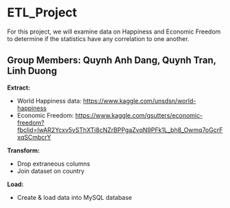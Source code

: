 # ETL_Project

For this project, we will examine data on Happiness and Economic Freedom to determine if the statistics have any correlation to one another.

## Group Members: Quynh Anh Dang, Quynh Tran, Linh Duong
**Extract:** 

* World Happiness data: https://www.kaggle.com/unsdsn/world-happiness
* Economic Freedom: https://www.kaggle.com/gsutters/economic-freedom?fbclid=IwAR2Ycxv5vSThXTi8cNZrBPPgaZvqN9PFk1L_bh8_Owmq7oGcrFxqSCmbcrY

**Transform:**

* Drop extraneous columns 
* Join dataset on country

**Load:**

* Create & load data into MySQL database
